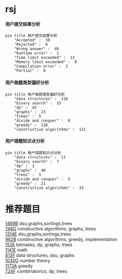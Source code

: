 # rsj

<!-- tabs:start -->



#### **用户提交结果分析**

```mermaid
pie title 用户提交结果分析
    "Accepted" :  38
    "Rejected" :  0
    "Wrong answer" :  46
    "Runtime error" :  1
    "Time limit exceeded" :  13
    "Memory limit exceeded" :  0
    "Compilation error" :  2
    "Partial" :  0
```

#### **用户做题类型偏好分析**

```mermaid
pie title 用户做题类型偏好分析
    "data structures" :  116
    "binary search" :  15
    "dp" :  43
    "graphs" :  23
    "trees" :  5
    "divide and conquer" :  0
    "greedy" :  126
    "constructive algorithms" :  111
```
#### **用户错题知识点分析**

```mermaid
pie title 用户错题知识点分析
    "data structures" :  11
    "binary search" :  7
    "dp" :  3
    "graphs" :  40
    "trees" :  5
    "divide and conquer" :  5
    "greedy" :  21
    "constructive algorithms" :  15
```



<!-- tabs:end -->
# 推荐题目
[1489B](https://codeforces.com/contest/1489/problem/B)		dsu,graphs,sortings,trees		  
[746G](https://codeforces.com/contest/746/problem/G)		constructive algorithms,
                        graphs,
                        trees		  
[1314E](https://codeforces.com/contest/1314/problem/E)		dsu,graphs,sortings,trees		  
[962B](https://codeforces.com/contest/962/problem/B)		constructive algorithms,
                        greedy,
                        implementation		  
[152E](https://codeforces.com/contest/152/problem/E)		bitmasks,
                        dp,
                        graphs,
                        trees		  
[1141E](https://codeforces.com/contest/1141/problem/E)		math		  
[813F](https://codeforces.com/contest/813/problem/F)		data structures,
                        dsu,
                        graphs		  
[1030G](https://codeforces.com/contest/1030/problem/G)		number theory		  
[1173A](https://codeforces.com/contest/1173/problem/A)		greedy		  
[724F](https://codeforces.com/contest/724/problem/F)		combinatorics,
                        dp,
                        trees		  
